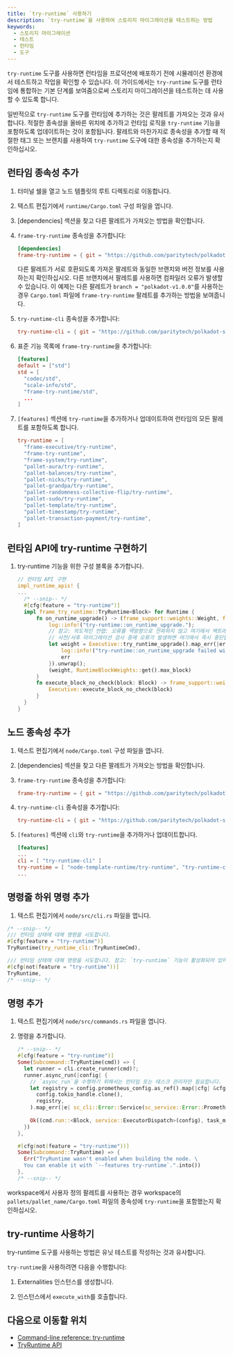 ```yaml
---
title: `try-runtime` 사용하기
description: `try-runtime`을 사용하여 스토리지 마이그레이션을 테스트하는 방법
keywords:
  - 스토리지 마이그레이션
  - 테스트
  - 런타임
  - 도구
---
```


`try-runtime` 도구를 사용하면 런타임을 프로덕션에 배포하기 전에 시뮬레이션 환경에서 테스트하고 작업을 확인할 수 있습니다.
이 가이드에서는 `try-runtime` 도구를 런타임에 통합하는 기본 단계를 보여줌으로써 스토리지 마이그레이션을 테스트하는 데 사용할 수 있도록 합니다.

일반적으로 `try-runtime` 도구를 런타임에 추가하는 것은 팔레트를 가져오는 것과 유사합니다.
적절한 종속성을 올바른 위치에 추가하고 런타임 로직을 `try-runtime` 기능을 포함하도록 업데이트하는 것이 포함됩니다.
팔레트와 마찬가지로 종속성을 추가할 때 적절한 태그 또는 브랜치를 사용하여 `try-runtime` 도구에 대한 종속성을 추가하는지 확인하십시오.

## 런타임 종속성 추가

1. 터미널 쉘을 열고 노드 템플릿의 루트 디렉토리로 이동합니다.

1. 텍스트 편집기에서 `runtime/Cargo.toml` 구성 파일을 엽니다.

1. [dependencies] 섹션을 찾고 다른 팔레트가 가져오는 방법을 확인합니다.

1. `frame-try-runtime` 종속성을 추가합니다:

   ```toml
   [dependencies]
   frame-try-runtime = { git = "https://github.com/paritytech/polkadot-sdk.git", branch = "polkadot-v1.0.0", optional = true }
   ```

   다른 팔레트가 서로 호환되도록 가져온 팔레트와 동일한 브랜치와 버전 정보를 사용하는지 확인하십시오.
   다른 브랜치에서 팔레트를 사용하면 컴파일러 오류가 발생할 수 있습니다.
   이 예제는 다른 팔레트가 `branch = "polkadot-v1.0.0"`를 사용하는 경우 `Cargo.toml` 파일에 `frame-try-runtime` 팔레트를 추가하는 방법을 보여줍니다.

1. `try-runtime-cli` 종속성을 추가합니다:

   ```toml
   try-runtime-cli = { git = "https://github.com/paritytech/polkadot-sdk.git", branch = "polkadot-v1.0.0", optional = true }
   ```

1. 표준 기능 목록에 `frame-try-runtime`을 추가합니다:

   ```toml
   [features]
   default = ["std"]
   std = [
     "codec/std",
     "scale-info/std",
     "frame-try-runtime/std",
     ...
   ]
   ```

1. `[features]` 섹션에 `try-runtime`을 추가하거나 업데이트하여 런타임의 모든 팔레트를 포함하도록 합니다.

   ```toml
   try-runtime = [
     "frame-executive/try-runtime",
     "frame-try-runtime",
     "frame-system/try-runtime",
     "pallet-aura/try-runtime",
     "pallet-balances/try-runtime",
     "pallet-nicks/try-runtime",
     "pallet-grandpa/try-runtime",
     "pallet-randomness-collective-flip/try-runtime",
     "pallet-sudo/try-runtime",
     "pallet-template/try-runtime",
     "pallet-timestamp/try-runtime",
     "pallet-transaction-payment/try-runtime",
   ]
   ```

## 런타임 API에 try-runtime 구현하기

1. try-runtime 기능을 위한 구성 블록을 추가합니다.

   ```rust
   // 런타임 API 구현
   impl_runtime_apis! {
   ...
     /* --snip-- */
     #[cfg(feature = "try-runtime")]
     impl frame_try_runtime::TryRuntime<Block> for Runtime {
         fn on_runtime_upgrade() -> (frame_support::weights::Weight, frame_support::weights::Weight) {
             log::info!("try-runtime::on_runtime_upgrade.");
             // 참고: 의도적인 언랩: 오류를 역방향으로 전파하지 않고 여기에서 백트레이스를 가지려고 합니다.
             // 사전/사후 마이그레이션 검사 중에 오류가 발생하면 여기에서 즉시 중단합니다.
             let weight = Executive::try_runtime_upgrade().map_err(|err|{
                 log::info!("try-runtime::on_runtime_upgrade failed with: {:?}", err);
                 err
             }).unwrap();
             (weight, RuntimeBlockWeights::get().max_block)
         }
         fn execute_block_no_check(block: Block) -> frame_support::weights::Weight {
             Executive::execute_block_no_check(block)
         }
     }
   }
   ```

## 노드 종속성 추가

1. 텍스트 편집기에서 `node/Cargo.toml` 구성 파일을 엽니다.

1. [dependencies] 섹션을 찾고 다른 팔레트가 가져오는 방법을 확인합니다.

1. `frame-try-runtime` 종속성을 추가합니다:

   ```toml
   frame-try-runtime = { git = "https://github.com/paritytech/polkadot-sdk.git", branch = "polkadot-v1.0.0", optional = true }
   ```

1. `try-runtime-cli` 종속성을 추가합니다:

   ```toml
   try-runtime-cli = { git = "https://github.com/paritytech/polkadot-sdk.git", branch = "polkadot-v1.0.0", optional = true }
   ```

1. `[features]` 섹션에 `cli`와 `try-runtime`을 추가하거나 업데이트합니다.

   ```toml
   [features]
   ...
   cli = [ "try-runtime-cli" ]
   try-runtime = [ "node-template-runtime/try-runtime", "try-runtime-cli" ]
   ...
   ```

## 명령줄 하위 명령 추가

1. 텍스트 편집기에서 `node/src/cli.rs` 파일을 엽니다.

```rust
/* --snip-- */
/// 런타임 상태에 대해 명령을 시도합니다.
#[cfg(feature = "try-runtime")]
TryRuntime(try_runtime_cli::TryRuntimeCmd),

/// 런타임 상태에 대해 명령을 시도합니다. 참고: `try-runtime` 기능이 활성화되어 있어야 합니다.
#[cfg(not(feature = "try-runtime"))]
TryRuntime,
/* --snip-- */
```

## 명령 추가

1. 텍스트 편집기에서 `node/src/commands.rs` 파일을 엽니다.

2. 명령을 추가합니다.

   ```rust
   /* --snip-- */
   #[cfg(feature = "try-runtime")]
   Some(Subcommand::TryRuntime(cmd)) => {
     let runner = cli.create_runner(cmd)?;
     runner.async_run(|config| {
       // `async_run`을 수행하기 위해서는 런타임 또는 태스크 관리자만 필요합니다.
       let registry = config.prometheus_config.as_ref().map(|cfg| &cfg.registry)let task_manager = sc_service::TaskManager::new(
         config.tokio_handle.clone(),
         registry,
       ).map_err(|e| sc_cli::Error::Service(sc_service::Error::Prometheus(e)))?;
       
       Ok((cmd.run::<Block, service::ExecutorDispatch>(config), task_manager))
     })
   },
   
   #[cfg(not(feature = "try-runtime"))]
   Some(Subcommand::TryRuntime) => {
     Err("TryRuntime wasn't enabled when building the node. \
     You can enable it with `--features try-runtime`.".into())
   },
   /* --snip-- */
   ```

workspace에서 사용자 정의 팔레트를 사용하는 경우 workspace의 `pallets/pallet_name/Cargo.toml` 파일의 종속성에 `try-runtime`을 포함했는지 확인하십시오.

## try-runtime 사용하기

try-runtime 도구를 사용하는 방법은 유닛 테스트를 작성하는 것과 유사합니다.

`try-runtime`을 사용하려면 다음을 수행합니다:

1. Externalities 인스턴스를 생성합니다.

1. 인스턴스에서 `execute_with`를 호출합니다.

<!--
## 예제

## 자원
-->

## 다음으로 이동할 위치

- [Command-line reference: try-runtime](/reference/command-line-tools/try-runtime/)
- [TryRuntime API](https://crates.parity.io/frame_try_runtime/trait.TryRuntime.html)